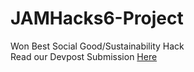 # JAMHacks6-Project
Won Best Social Good/Sustainability Hack
<br/> Read our Devpost Submission <a href="https://devpost.com/software/thrift-ys09e8">Here</a>
